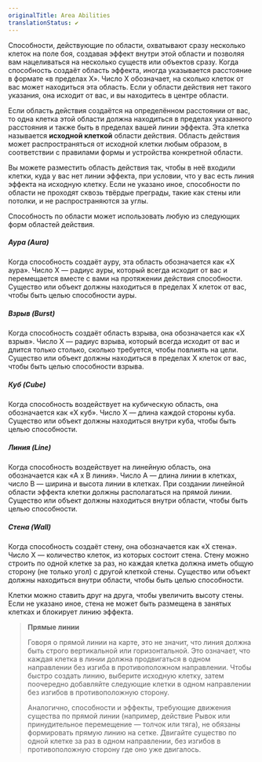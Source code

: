 ```yaml
---
originalTitle: Area Abilities
translationStatus: ✔️
---
```


Способности, действующие по области, охватывают сразу несколько клеток на поле боя, создавая эффект внутри этой области и позволяя вам нацеливаться на несколько существ или объектов сразу. Когда способность создаёт область эффекта, иногда указывается расстояние в формате «в пределах X». Число X обозначает, на сколько клеток от вас может находиться эта область. Если у области действия нет такого указания, она исходит от вас, и вы находитесь в центре области.

Если область действия создаётся на определённом расстоянии от вас, то одна клетка этой области должна находиться в пределах указанного расстояния и также быть в пределах вашей линии эффекта. Эта клетка называется **исходной клеткой** области действия. Область действия может распространяться от исходной клетки любым образом, в соответствии с правилами формы и устройства конкретной области.

Вы можете разместить область действия так, чтобы в неё входили клетки, куда у вас нет линии эффекта, при условии, что у вас есть линия эффекта на исходную клетку. Если не указано иное, способности по области не проходят сквозь твёрдые преграды, такие как стены или потолки, и не распространяются за углы.

Способность по области может использовать любую из следующих форм областей действия.

##### Аура (Aura)

Когда способность создаёт ауру, эта область обозначается как «X аура». Число X — радиус ауры, который всегда исходит от вас и перемещается вместе с вами на протяжении действия способности. Существо или объект должны находиться в пределах X клеток от вас, чтобы быть целью способности ауры.

##### Взрыв (Burst)

Когда способность создаёт область взрыва, она обозначается как «X взрыв». Число X — радиус взрыва, который всегда исходит от вас и длится только столько, сколько требуется, чтобы повлиять на цели. Существо или объект должны находиться в пределах X клеток от вас, чтобы быть целью способности взрыва.

##### Куб (Cube)

Когда способность воздействует на кубическую область, она обозначается как «X куб». Число X — длина каждой стороны куба. Существо или объект должны находиться внутри куба, чтобы быть целью способности.

##### Линия (Line)

Когда способность воздействует на линейную область, она обозначается как «A x B линия». Число A — длина линии в клетках, число B — ширина и высота линии в клетках. При создании линейной области эффекта клетки должны располагаться на прямой линии. Существо или объект должны находиться внутри области, чтобы быть целью способности.

##### Стена (Wall)

Когда способность создаёт стену, она обозначается как «X стена». Число X — количество клеток, из которых состоит стена. Стену можно строить по одной клетке за раз, но каждая клетка должна иметь общую сторону (не только угол) с другой клеткой стены. Существо или объект должны находиться внутри области, чтобы быть целью способности.

Клетки можно ставить друг на друга, чтобы увеличить высоту стены. Если не указано иное, стена не может быть размещена в занятых клетках и блокирует линию эффекта.

> **Прямые линии**
> 
> Говоря о прямой линии на карте, это не значит, что линия должна быть строго вертикальной или горизонтальной. Это означает, что каждая клетка в линии должна продвигаться в одном направлении без изгиба в противоположном направлении. Чтобы быстро создать линию, выберите исходную клетку, затем поочередно добавляйте следующие клетки в одном направлении без изгибов в противоположную сторону.
> 
> Аналогично, способности и эффекты, требующие движения существа по прямой линии (например, действие Рывок или принудительное перемещение — толчок или тяга), не обязаны формировать прямую линию на сетке. Двигайте существо по одной клетке за раз в одном направлении, без изгибов в противоположную сторону где оно уже двигалось.
